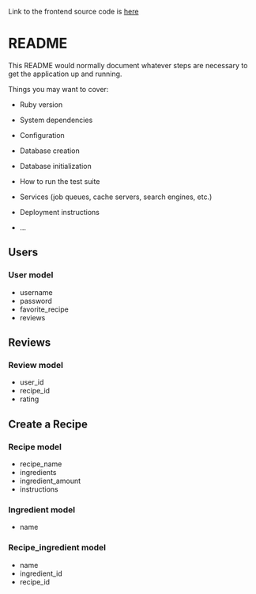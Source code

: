 Link to the frontend source code is [here](https://github.com/Swislok-Dev/recipe_generator_frontend)

# README

This README would normally document whatever steps are necessary to get the
application up and running.

Things you may want to cover:

* Ruby version

* System dependencies

* Configuration

* Database creation

* Database initialization

* How to run the test suite

* Services (job queues, cache servers, search engines, etc.)

* Deployment instructions

* ...
## Users

### User model
- username
- password
- favorite_recipe
- reviews

## Reviews

### Review model
- user_id
- recipe_id
- rating

## Create a Recipe

### Recipe model
- recipe_name
- ingredients 
- ingredient_amount
- instructions

### Ingredient model
- name

### Recipe_ingredient model
- name
- ingredient_id
- recipe_id
